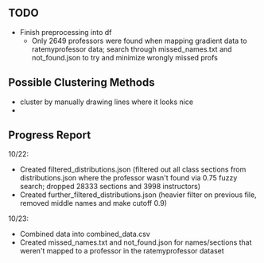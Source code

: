 ## TODO
- Finish preprocessing into df
  - Only 2649 professors were found when mapping gradient data to ratemyprofessor data; search through missed_names.txt and not_found.json to try and minimize wrongly missed profs

## Possible Clustering Methods
- cluster by manually drawing lines where it looks nice
- 

## Progress Report
10/22:
- Created filtered_distributions.json (filtered out all class sections from distributions.json where the professor wasn't found via 0.75 fuzzy search; dropped 28333 sections and 3998 instructors)
- Created further_filtered_distributions.json (heavier filter on previous file, removed middle names and make cutoff 0.9)

10/23:
- Combined data into combined_data.csv
- Created missed_names.txt and not_found.json for names/sections that weren't mapped to a professor in the ratemyprofessor dataset
